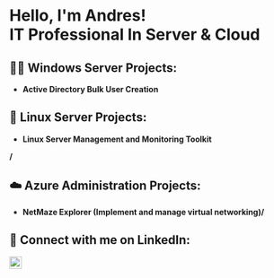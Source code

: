 <h1>Hello, I'm Andres! <br/> IT Professional In Server & Cloud </a></h1>

<h2>👨‍💻 Windows Server Projects:</h2>

- <b> Active Directory Bulk User Creation</b>

<h2>🐧 Linux Server Projects:</h2>

- <b> Linux Server Management and Monitoring Toolkit <b>

/<h2>☁️ Azure Administration Projects:</h2>

- <b> NetMaze Explorer (Implement and manage virtual networking)</b>/

<h2>🤳 Connect with me on LinkedIn:</h2>

[<img align="left" alt="JoshMadakor | LinkedIn" width="22px" src="https://cdn.jsdelivr.net/npm/simple-icons@v3/icons/linkedin.svg" />][linkedin]

[linkedin]: https://www.linkedin.com/in/andres1rosa/
